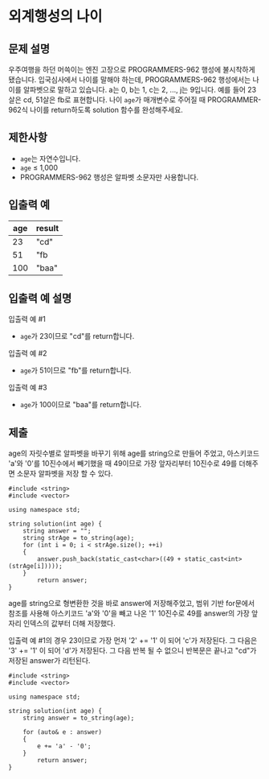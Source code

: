 # 외계행성의 나이

## 문제 설명

우주여행을 하던 머쓱이는 엔진 고장으로 PROGRAMMERS-962 행성에 불시착하게 됐습니다. 입국심사에서 나이를 말해야 하는데, PROGRAMMERS-962 행성에서는 나이를 알파벳으로 말하고 있습니다. a는 0, b는 1, c는 2, ..., j는 9입니다. 예를 들어 23살은 cd, 51살은 fb로 표현합니다. 나이 `age`가 매개변수로 주어질 때 PROGRAMMER-962식 나이를 return하도록 solution 함수를 완성해주세요.

## 제한사항

+ `age`는 자연수입니다.
+ `age` ≤ 1,000
+ PROGRAMMERS-962 행성은 알파벳 소문자만 사용합니다.


## 입출력 예

age|result
---|---
23|"cd"
51|"fb
100|"baa"

## 입출력 예 설명

입출력 예 #1

+ `age`가 23이므로 "cd"를 return합니다.

입출력 예 #2

+ `age`가 51이므로 "fb"를 return합니다.

입출력 예 #3

+ `age`가 100이므로 "baa"를 return합니다.

## 제출

age의 자릿수별로 알파벳을 바꾸기 위해 age를 string으로 만들어 주었고, 아스키코드 'a'와 '0'를 10진수에서 빼기했을 때 49이므로 가장 앞자리부터 10진수로 49를 더해주면 소문자 알파벳을 저장 할 수 있다.
```
#include <string>
#include <vector>

using namespace std;

string solution(int age) {
    string answer = "";
    string strAge = to_string(age);
    for (int i = 0; i < strAge.size(); ++i)
    {
        answer.push_back(static_cast<char>((49 + static_cast<int>(strAge[i]))));
    }
        return answer;
}
```

age를 string으로 형변환한 것을 바로 answer에 저장해주었고, 범위 기반 for문에서 참조를 사용해 아스키코드 'a'와 '0'을 빼고 나온 '1' 10진수로 49를 answer의 가장 앞자리 인덱스의 값부터 더해 저장했다.

입출력 예 #1의 경우 23이므로 가장 먼저 '2' += '1' 이 되어 'c'가 저장된다. 그 다음은 '3' += '1' 이 되어 'd'가 저장된다. 그 다음 반복 될 수 없으니 반복문은 끝나고 "cd"가 저장된 answer가 리턴된다.
```
#include <string>
#include <vector>

using namespace std;

string solution(int age) {
    string answer = to_string(age);
    
    for (auto& e : answer)
    {
        e += 'a' - '0';
    }
        return answer;
}
```